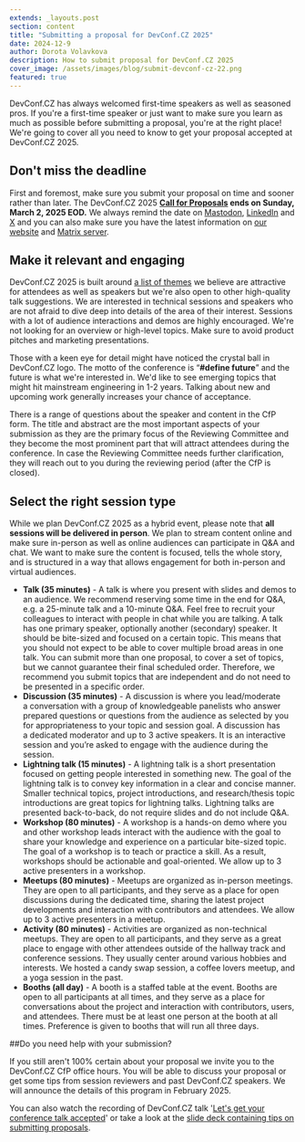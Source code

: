 ```yaml
---
extends: _layouts.post
section: content
title: "Submitting a proposal for DevConf.CZ 2025"
date: 2024-12-9
author: Dorota Volavkova
description: How to submit proposal for DevConf.CZ 2025
cover_image: /assets/images/blog/submit-devconf-cz-22.png
featured: true
---
```


DevConf.CZ has always welcomed first-time speakers as well as seasoned pros. If you're a&nbsp;first-time speaker or just want to make sure you learn as much as possible before submitting a&nbsp;proposal, you're at the right place! We're going to cover all you need to know to get your proposal accepted at DevConf.CZ 2025.

## Don't miss the deadline

First and foremost, make sure you submit your proposal on time and sooner rather than later. The DevConf.CZ 2025 **[Call for Proposals](https://pretalx.devconf.info/devconf-cz-2025/cfp) ends on Sunday, March 2, 2025 EOD.** We always remind the date on [Mastodon](https://fosstodon.org/@devconf_cz), [LinkedIn](https://www.linkedin.com/company/102081562/admin/feed/posts/) and [X](https://twitter.com/devconf_cz) and you can also make sure you have the latest information on [our website](https://www.devconf.info/cz/) and [Matrix server](https://matrix.to/#/#2025:devconf.cz).

## Make it relevant and engaging

DevConf.CZ 2025 is built around [a&nbsp;list of themes](https://www.devconf.info/cz/#themes) we believe are attractive for attendees as well as speakers but we're also open to other high-quality talk suggestions. We are interested in technical sessions and speakers who are not afraid to dive deep into details of the area of their interest. Sessions with a&nbsp;lot of audience interactions and demos are highly encouraged. We're not looking for an overview or high-level topics. Make sure to avoid product pitches and marketing presentations.

Those with a&nbsp;keen eye for detail might have noticed the crystal ball in DevConf.CZ logo. The motto of the conference is “**\#define future**” and the future is what we're interested in. We'd like to see emerging topics that might hit mainstream engineering in 1-2 years. Talking about new and upcoming work generally increases your chance of acceptance.

There is a&nbsp;range of questions about the speaker and content in the CfP form. The title and abstract are the most important aspects of your submission as they are the primary focus of the Reviewing Committee and they become the most prominent part that will attract attendees during the conference. In case the Reviewing Committee needs further clarification, they will reach out to you during the reviewing period (after the CfP is closed).

## Select the right session type

While we plan DevConf.CZ 2025 as a&nbsp;hybrid event, please note that **all sessions will be delivered in person**. We plan to stream content online and make sure in-person as well as online audiences can participate in Q&A and chat. We want to make sure the content is focused, tells the whole story, and is structured in a&nbsp;way that allows engagement for both in-person and virtual audiences.

* **Talk (35 minutes)** - A&nbsp;talk is where you present with slides and demos to an audience. We recommend reserving some time in the end for Q&A, e.g. a&nbsp;25-minute talk and a&nbsp;10-minute Q&A. Feel free to recruit your colleagues to interact with people in chat while you are talking. A&nbsp;talk has one primary speaker, optionally another (secondary) speaker. It should be bite-sized and focused on a&nbsp;certain topic. This means that you should not expect to be able to cover multiple broad areas in one talk. You can submit more than one proposal, to cover a&nbsp;set of topics, but we cannot guarantee their final scheduled order. Therefore, we recommend you submit topics that are independent and do not need to be presented in a&nbsp;specific order.
* **Discussion (35 minutes)** - A&nbsp;discussion is where you lead/moderate a&nbsp;conversation with a&nbsp;group of knowledgeable panelists who answer prepared questions or questions from the audience as selected by you for appropriateness to your topic and session goal. A&nbsp;discussion has a&nbsp;dedicated moderator and up to 3 active speakers. It is an interactive session and you’re asked to engage with the audience during the session.
* **Lightning talk (15 minutes)** - A&nbsp;lightning talk is a&nbsp;short presentation focused on getting people interested in something new. The goal of the lightning talk is to convey key information in a&nbsp;clear and concise manner. Smaller technical topics, project introductions, and research/thesis topic introductions are great topics for lightning talks. Lightning talks are presented back-to-back, do not require slides and do not include Q&A.
* **Workshop (80 minutes)** - A&nbsp;workshop is a&nbsp;hands-on demo where you and other workshop leads interact with the audience with the goal to share your knowledge and experience on a&nbsp;particular bite-sized topic. The goal of a&nbsp;workshop is to teach or practice a&nbsp;skill. As a&nbsp;result, workshops should be actionable and goal-oriented. We allow up to 3 active presenters in a&nbsp;workshop.
* **Meetups (80 minutes)** - Meetups are organized as in-person meetings. They are open to all participants, and they serve as a&nbsp;place for open discussions during the dedicated time, sharing the latest project developments and interaction with contributors and attendees. We allow up to 3 active presenters in a&nbsp;meetup.
* **Activity (80 minutes)** - Activities are organized as non-technical meetups. They are open to all participants, and they serve as a great place to engage with other attendees outside of the hallway track and conference sessions. They usually center around various hobbies and interests. We hosted a candy swap session, a coffee lovers meetup, and a yoga session in the past.
* **Booths (all day)** - A&nbsp;booth is a&nbsp;staffed table at the event. Booths are open to all participants at all times, and they serve as a&nbsp;place for conversations about the project and interaction with contributors, users, and attendees. There must be at least one person at the booth at all times. Preference is given to booths that will run all three days.

##Do you need help with your submission?

If you still aren't 100% certain about your proposal we invite you to the DevConf.CZ CfP office hours. You will be able to discuss your proposal or get some tips from session reviewers and past DevConf.CZ speakers. We will announce the details of this program in February 2025.

You can also watch the recording of DevConf.CZ talk '[Let's get your conference talk accepted](https://youtu.be/pL3j-6S7Dn4)' or take a&nbsp;look at the [slide deck containing tips on submitting proposals](https://www.devconf.info/assets/files/devconf-cz-cfp-tips.pdf).
